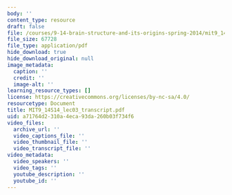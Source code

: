 ```yaml
---
body: ''
content_type: resource
draft: false
file: /courses/9-14-brain-structure-and-its-origins-spring-2014/mit9_14s14_lec03_transcript.pdf
file_size: 67728
file_type: application/pdf
hide_download: true
hide_download_original: null
image_metadata:
  caption: ''
  credit: ''
  image-alt: ''
learning_resource_types: []
license: https://creativecommons.org/licenses/by-nc-sa/4.0/
resourcetype: Document
title: MIT9_14S14_lec03_transcript.pdf
uid: a71764d2-310a-4eca-93da-260b03f734f6
video_files:
  archive_url: ''
  video_captions_file: ''
  video_thumbnail_file: ''
  video_transcript_file: ''
video_metadata:
  video_speakers: ''
  video_tags: ''
  youtube_description: ''
  youtube_id: ''
---
```

